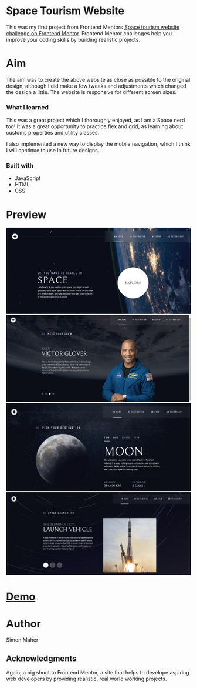 # Space Tourism Website

This was my first project from Frontend Mentors [Space tourism website challenge on Frontend Mentor](https://www.frontendmentor.io/challenges/space-tourism-multipage-website-gRWj1URZ3). Frontend Mentor challenges help you improve your coding skills by building realistic projects. 


# Aim

The aim was to create the above website as close as possible to the original design, although I did make a few tweaks and adjustments which changed the design a little. The website is responsive for different screen sizes.

### What I learned

This was a great project which I thoroughly enjoyed, as I am a Space nerd too! It was a great opportunity to practice flex and grid, as learning about customs properties and utility classes.

I also implemented a new way to display the mobile navigation, which I think I will continue to use in future designs.

### Built with

* JavaScript
* HTML
* CSS 
  
# Preview

![Space Tourism website](spaceTourism.PNG)
![Space Tourism website](crew.PNG)
![Space Tourism website](Moon.PNG)
![Space Tourism website](Technology.PNG)

# [Demo](https://spacetourismwebsite.netlify.app/)

# Author 

Simon Maher

## Acknowledgments

Again, a big shout to Frontend Mentor, a site that helps to develope aspiring web developers by providing realistic, real world working projects.

